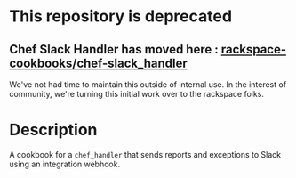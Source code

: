 # This repository is deprecated

## Chef Slack Handler has moved here : [rackspace-cookbooks/chef-slack_handler](https://github.com/rackspace-cookbooks/chef-slack_handler)

We've not had time to maintain this outside of internal use. In the interest of community, we're turning this initial work over to the rackspace folks.

Description
===========

A cookbook for a `chef_handler` that sends reports and exceptions to Slack using an integration webhook.
